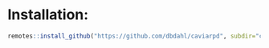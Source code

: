 # Installation:

```r
remotes::install_github("https://github.com/dbdahl/caviarpd", subdir="caviarpd")
```
